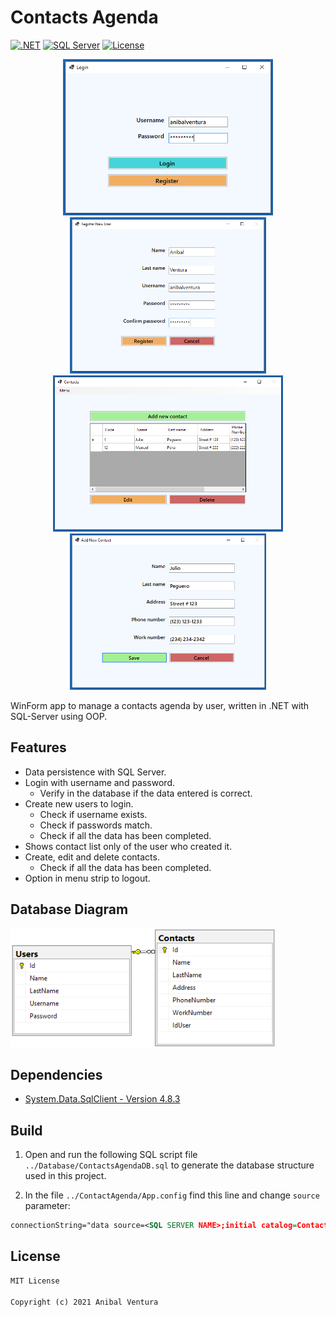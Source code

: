 # Contacts Agenda

[![.NET](https://img.shields.io/static/v1?label=.NET&message=3.1&color=purple)](https://dotnet.microsoft.com)
[![SQL Server](https://img.shields.io/static/v1?label=SQL%20Server&message=15.0.2&color=CC2927)](https://dotnet.microsoft.com)
[![License](https://img.shields.io/static/v1?label=License&message=MIT&color=blue)](LICENCE.md)

<p align="center">
  <img src="Screenshots/login-screen.png" height=250px/>
  <img src="Screenshots/register-user-screen.png" height=250px/>
  <img src="Screenshots/contacts-screen.png" height=250px/>
  <img src="Screenshots/add-contact-screen.png" height=250px/>
</p>

WinForm app to manage a contacts agenda by user, written in .NET with SQL-Server using OOP.

## Features

- Data persistence with SQL Server.
- Login with username and password.
  - Verify in the database if the data entered is correct.
- Create new users to login.
  - Check if username exists.
  - Check if passwords match.
  - Check if all the data has been completed.
- Shows contact list only of the user who created it.
- Create, edit and delete contacts.
  - Check if all the data has been completed.
- Option in menu strip to logout.

## Database Diagram

<p align="left">
  <img src="Screenshots/database-model.png" height=190px/>
</p>

## Dependencies

- [System.Data.SqlClient - Version 4.8.3](https://www.nuget.org/packages/System.Data.SqlClient)

## Build

1. Open and run the following SQL script file `../Database/ContactsAgendaDB.sql` to generate the database structure used in this project.

2. In the file `../ContactAgenda/App.config` find this line and change `source` parameter:

```xml
connectionString="data source=<SQL SERVER NAME>;initial catalog=ContactsAgenda;integrated security=True;"
```

## License

```xml
MIT License

Copyright (c) 2021 Anibal Ventura
```
